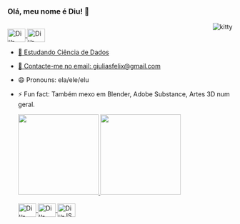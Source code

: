 ### Olá, meu nome é Diu! 👋

<img align="right" alt="kitty" src="http://clipart-library.com/image_gallery/n1582649.gif">

##

  <div>
  <a href ="http://https://www.behance.net/unnole" target="_blank"><img align="center" alt="Diu-HTML" height="30" width="40" src="https://cdn.jsdelivr.net/gh/devicons/devicon/icons/behance/behance-original.svg" />
  <a href ="https://www.linkedin.com/in/giulia-felix-56b65b14a/" target="_blank"><img align="center" alt="Diu-HTML" height="30" width="40" src="https://cdn.jsdelivr.net/gh/devicons/devicon/icons/linkedin/linkedin-original.svg" />
          
  </div>

- 🌱 Estudando Ciência de Dados
- 💬 Contacte-me no email: giuliasfelix@gmail.com
- 😄 Pronouns: ela/ele/elu
- ⚡ Fun fact: Também mexo em Blender, Adobe Substance, Artes 3D num geral.

  <div>
    <a href="https://github.com/diufelix">
    <img height="180em" src="https://github-readme-stats.vercel.app/api?username=diufelix&show_icons=true&theme=light&include_all_commits=true&count_private=true"/>
    <img height="180em" src="https://github-readme-stats.vercel.app/api/top-langs/?username=diufelix&layout=compact&langs_count=16&theme=light"/>
  </div>
  
  <div style="display: inline_block"><br>
    <img align="center" alt="Diu-HTML" height="30" width="40" src="https://cdn.jsdelivr.net/gh/devicons/devicon/icons/html5/html5-original-wordmark.svg" />
    <img align="center" alt="Diu-CSS" height="30" width="40" src="https://cdn.jsdelivr.net/gh/devicons/devicon/icons/css3/css3-original-wordmark.svg" />
    <img align="center" alt="Diu-JS" height="30" width="40" src="https://cdn.jsdelivr.net/gh/devicons/devicon/icons/javascript/javascript-original.svg" />
  </div>
 
  ##
  
